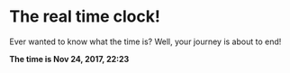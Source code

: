 # The real time clock!

Ever wanted to know what the time is? Well, your journey is about to end!

**The time is Nov 24, 2017, 22:23**